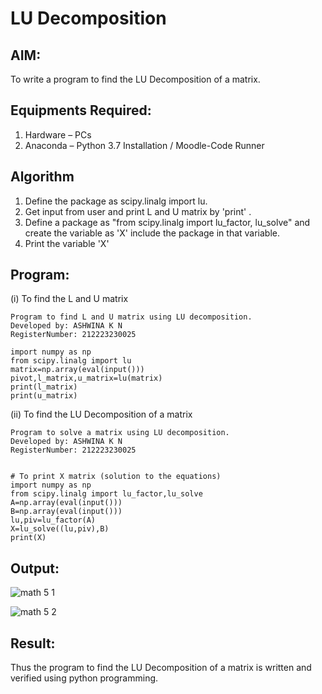 # LU Decomposition 

## AIM:
To write a program to find the LU Decomposition of a matrix.

## Equipments Required:
1. Hardware – PCs
2. Anaconda – Python 3.7 Installation / Moodle-Code Runner

## Algorithm
1. Define the package as scipy.linalg import lu.
2. Get input from user and print L and U matrix by 'print' .
3. Define a package as "from scipy.linalg import lu_factor, lu_solve" and
   create the variable as 'X' include the package in that variable.
5. Print the variable 'X' 


## Program:
(i) To find the L and U matrix
```
Program to find L and U matrix using LU decomposition.
Developed by: ASHWINA K N
RegisterNumber: 212223230025

import numpy as np
from scipy.linalg import lu
matrix=np.array(eval(input()))
pivot,l_matrix,u_matrix=lu(matrix)
print(l_matrix)
print(u_matrix)
```
(ii) To find the LU Decomposition of a matrix
```
Program to solve a matrix using LU decomposition.
Developed by: ASHWINA K N
RegisterNumber: 212223230025


# To print X matrix (solution to the equations)
import numpy as np
from scipy.linalg import lu_factor,lu_solve
A=np.array(eval(input()))
B=np.array(eval(input()))
lu,piv=lu_factor(A)
X=lu_solve((lu,piv),B)
print(X)
```

## Output:

![math 5 1](https://github.com/Ashwinakn/LU-Decomposition/assets/152128332/b8adbab2-1413-483e-ae76-336edd936cd7)

![math 5 2](https://github.com/Ashwinakn/LU-Decomposition/assets/152128332/6f5c66d8-1609-4c93-bf56-44252d888f20)


## Result:
Thus the program to find the LU Decomposition of a matrix is written and verified using python programming.

